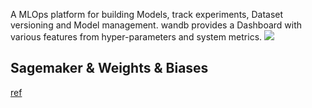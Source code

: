 A MLOps platform for building Models, track experiments, Dataset versioning and Model management. 
wandb provides a Dashboard with various features from hyper-parameters and system  metrics.
![](../../figures/Weights%20&%20Biases.png)
## Sagemaker & Weights & Biases
[ref](https://wandb.ai/wandb/sm-pytorch-mnist-new/reports/Using-AWS-Sagemaker-and-Weights-Biases-Together-on-Digit-Recognition-with-MNIST---Vmlldzo4MTk3Nzg)
